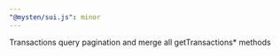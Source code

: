 ```yaml
---
"@mysten/sui.js": minor
---
```


Transactions query pagination and merge all getTransactions\* methods
